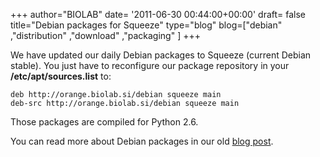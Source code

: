 +++
author="BIOLAB"
date= '2011-06-30 00:44:00+00:00'
draft= false
title="Debian packages for Squeeze"
type="blog"
blog=["debian" ,"distribution" ,"download" ,"packaging" ]
+++

We have updated our daily Debian packages to Squeeze (current Debian stable). You just have to reconfigure our package repository in your **/etc/apt/sources.list** to:

    
    deb http://orange.biolab.si/debian squeeze main
    deb-src http://orange.biolab.si/debian squeeze main


Those packages are compiled for Python 2.6.

You can read more about Debian packages in our old [blog post](/blog/2010/03/04/debian-repository-lives/).
